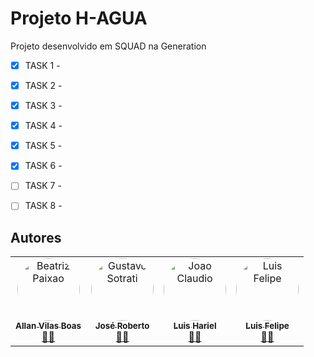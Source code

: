 # Projeto H-AGUA


Projeto desenvolvido em SQUAD na Generation

- [x] TASK 1 - 
- [x] TASK 2 -
- [x] TASK 3 -
- [x] TASK 4 -
- [X] TASK 5 -
- [X] TASK 6 -
- [ ]  TASK 7 -
- [ ]  TASK 8 -



## Autores

<table>
  <tr>
    <td align="center"><a href="https://github.com/ALANVILASBOAS"><img style="border-radius: 50%;" src="https://avatars.githubusercontent.com/u/84108226?v=4" width="100px;" alt="Beatriz Paixao"/><br /><sub><b>Allan Vilas Boas</b></sub> <br>👨‍🚀 </a><br/></td>
    <td align="center"><a href="https://github.com/JoseRobertoNVieira"><img style="border-radius: 50%;" src="https://avatars.githubusercontent.com/u/88985775?v=4" width="100px;" alt="Gustavo Sotrati"/><br /><sub><b>José Roberto </b></sub> <br>👨‍🚀 </a><br/></td> 
    <td align="center"><a href="https://github.com/Luis2k21"><img style="border-radius: 50%;" src="https://avatars.githubusercontent.com/u/88985150?v=4" width="100px;" alt="Joao Claudio"/><br /><sub><b>Luis Hariel </b></sub> <br>👨‍🚀 </a><br/></td> 
    <td align="center"><a href="https://github.com/luisfsm"><img style="border-radius: 50%;" src="https://avatars.githubusercontent.com/u/42703204?v=4" width="100px;" alt="Luis Felipe"/><br /><sub><b>Luis Felipe </b></sub> <br>👨‍🚀 </a><br/></td> 
  </tr>
</table>
